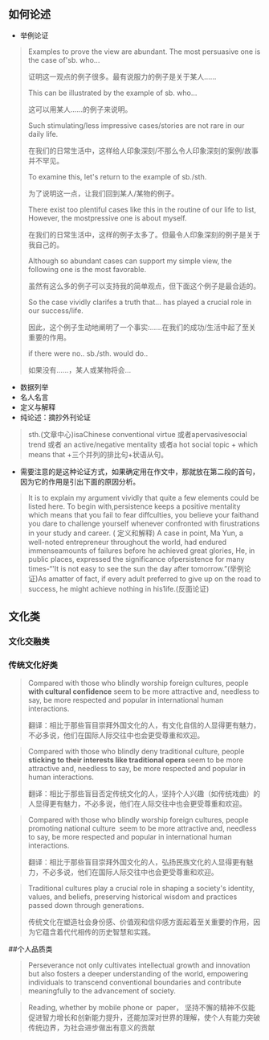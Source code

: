## 如何论述
- 举例论证
> Examples to prove the view are abundant. The most persuasive one is the case of'sb. who...
>
> 证明这一观点的例子很多。最有说服力的例子是关于某人……
>
> This can be illustrated by the example of sb. who...
>
> 这可以用某人……的例子来说明。
>
> Such stimulating/less impressive cases/stories are not rare in our daily life.
>
> 在我们的日常生活中，这样给人印象深刻/不那么令人印象深刻的案例/故事并不罕见。
>
> To examine this, let's return to the example of sb./sth.
>
> 为了说明这一点，让我们回到某人/某物的例子。
>
> There exist too plentiful cases like this in the routine of our life to list, However, the mostpressive one is about myself.
>
> 在我们的日常生活中，这样的例子太多了。但最令人印象深刻的例子是关于我自己的。
>
> Although so abundant cases can support my simple view, the following one is the most favorable.
>
> 虽然有这么多的例子可以支持我的简单观点，但下面这个例子是最合适的。
>
> So the case vividly clarifes a truth that... has played a crucial role in our success/life.
>
> 因此，这个例子生动地阐明了一个事实:……在我们的成功/生活中起了至关重要的作用。
>
> if there were no.. sb./sth. would do..
>
> 如果没有……，某人或某物将会…
- 数据列举
- 名人名言
- 定义与解释
- 纯论述：摘抄外刊论证
> sth.(文章中心)isaChinese conventional virtue 或者apervasivesocial trend 或者 an active/negative mentality 或者a hot social topic + which means that +三个并列的排比句+状语从句。
- 需要注意的是这种论证方式，如果确定用在作文中，那就放在第二段的首句，因为它的作用是引出下面的原因分析。
> It is to explain my argument vividly that quite a few elements could be listed here. To begin with,persistence keeps a positive mentality which means that you fail to fear diffculties, you believe your faithand you dare to challenge yourself whenever confronted with firustrations in your study and career. ( 定义和解释) A case in point, Ma Yun, a well-noted entrepreneur throughout the world, had endured immenseamounts of failures before he achieved great glories, He, in public places, expressed the significance ofpersistence for many times-“'It is not easy to see the sun the day after tomorrow.”(举例论证)As amatter of fact, if every adult preferred to give up on the road to success, he might achieve nothing in his1ife.(反面论证)

## 文化类

### 文化交融类
### 传统文化好类
> Compared with those who blindly worship foreign cultures, people **with cultural confidence** seem to be more attractive and, needless to say, be more respected and popular in international human interactions.
>
> 翻译：相比于那些盲目崇拜外国文化的人，有文化自信的人显得更有魅力，不必多说，他们在国际人际交往中也会更受尊重和欢迎。


> Compared with those who blindly deny traditional culture, people **sticking to their interests like traditional opera** seem to be more attractive and, needless to say, be more respected and popular in human interactions.
>
> 翻译：相比于那些盲目否定传统文化的人，坚持个人兴趣（如传统戏曲）的人显得更有魅力，不必多说，他们在人际交往中也会更受尊重和欢迎。

> Compared with those who blindly worship foreign cultures, people promoting national culture  seem to be more attractive and, needless to say, be more respected and popular in international human interactions.
>
> 翻译：相比于那些盲目崇拜外国文化的人，弘扬民族文化的人显得更有魅力，不必多说，他们在国际人际交往中也会更受尊重和欢迎。

> Traditional cultures play a crucial role in shaping a society's identity, values, and beliefs, preserving historical wisdom and practices passed down through generations.
>
> 传统文化在塑造社会身份感、价值观和信仰感方面起着至关重要的作用，因为它蕴含着代代相传的历史智慧和实践。

##个人品质类

> Perseverance not only cultivates intellectual growth and innovation but also fosters a deeper understanding of the world, empowering individuals to transcend conventional boundaries and contribute meaningfully to the advancement of society. 

> Reading, whether by mobile phone or  paper，
> 坚持不懈的精神不仅能促进智力增长和创新能力提升，还能加深对世界的理解，使个人有能力突破传统边界，为社会进步做出有意义的贡献